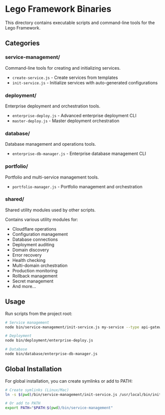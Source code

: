 # Lego Framework Binaries

This directory contains executable scripts and command-line tools for the Lego Framework.

## Categories

### service-management/
Command-line tools for creating and initializing services.

- `create-service.js` - Create services from templates
- `init-service.js` - Initialize services with auto-generated configurations

### deployment/
Enterprise deployment and orchestration tools.

- `enterprise-deploy.js` - Advanced enterprise deployment CLI
- `master-deploy.js` - Master deployment orchestration

### database/
Database management and operations tools.

- `enterprise-db-manager.js` - Enterprise database management CLI

### portfolio/
Portfolio and multi-service management tools.

- `portfolio-manager.js` - Portfolio management and orchestration

### shared/
Shared utility modules used by other scripts.

Contains various utility modules for:
- Cloudflare operations
- Configuration management
- Database connections
- Deployment auditing
- Domain discovery
- Error recovery
- Health checking
- Multi-domain orchestration
- Production monitoring
- Rollback management
- Secret management
- And more...

## Usage

Run scripts from the project root:

```bash
# Service management
node bin/service-management/init-service.js my-service --type api-gateway

# Deployment
node bin/deployment/enterprise-deploy.js

# Database
node bin/database/enterprise-db-manager.js
```

## Global Installation

For global installation, you can create symlinks or add to PATH:

```bash
# Create symlinks (Linux/Mac)
ln -s $(pwd)/bin/service-management/init-service.js /usr/local/bin/init-service

# Or add to PATH
export PATH="$PATH:$(pwd)/bin/service-management"
```